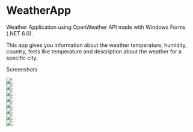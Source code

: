 # WeatherApp
Weather Application using OpenWeather API made with Windows Forms (.NET 6.0).

This app gives you information about the weather temperature, humidity, country, feels like temperature and description about the weather for a specific city.

Screenshots

<img src="https://i.ibb.co/gdXK8JZ/image.png"><br>
<img src="https://i.ibb.co/QcLNd4c/image.png"><br>
<img src="https://i.ibb.co/x13kNDD/image.png"><br>
<img src="https://i.ibb.co/TKVZQ2f/image.png"><br>
<img src="https://i.ibb.co/0MgnDrV/image.png"><br>
<img src="https://i.ibb.co/4P1dvjs/image.png"><br>
<img src="https://i.ibb.co/0MgnDrV/image.png"><br>
<img src="https://i.ibb.co/3fmrztC/image.png">
